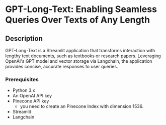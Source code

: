 # GPT-Long-Text: Enabling Seamless Queries Over Texts of Any Length

## Description

GPT-Long-Text is a Streamlit application that transforms interaction with lengthy text documents, such as textbooks or research papers. Leveraging OpenAI's GPT model and vector storage via Langchain, the application provides concise, accurate responses to user queries. 

<!-- ## Features

1. **Text Splitting**: The app breaks down long documents into manageable chunks and generates embeddings using OpenAI APIs.
2. **Document Summarization**: The application creates summarized versions of the text chunks in a map-reduce manner.
3. **Pinecone Indexing**: The embeddings and summaries are stored in a Pinecone index for efficient searching.
4. **Langchain Similarity Search**: The app employs Langchain to perform a similarity search on the Pinecone index whenever a user input is received.
5. **GPT Integration**: The user's question and the relevant text chunks retrieved from the similarity search are fed into the GPT model to provide a final, comprehensive answer. -->

<!-- ## Setup -->

### Prerequisites

- Python 3.x
- An OpenAI API key
- Pinecone API key
  - you need to create an Pinecone Index with dimension 1536.
- Streamlit
- Langchain

<!-- ### Installation

1. Clone the repository:

```bash
git clone https://github.com/yourusername/your-project.git -->
